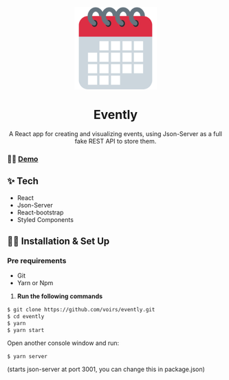 <p align="center">
    <img alt="calendar" src="./.github/calendar.png" />
</p>
<h1 align="center">
 Evently
</h1> 

<p align="center">
 A React app for creating and visualizing events, using Json-Server as a full fake REST API to store them.</a>  
</div>


### 👩‍💻 [Demo](http://evently.vercel.app/)


## ✨ Tech 

- React
- Json-Server
- React-bootstrap
- Styled Components


## 👷‍♀️ Installation & Set Up

### Pre requirements

 - Git 
 - Yarn or Npm 

   
1.  **Run the following commands**
```
$ git clone https://github.com/voirs/evently.git
$ cd evently
$ yarn
$ yarn start
```
Open another console window and run:
```
$ yarn server 
```
(starts json-server at port 3001, you can change this in package.json)

